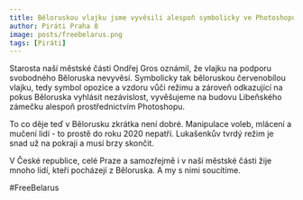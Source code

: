 ```yaml
---
title: Běloruskou vlajku jsme vyvěsili alespoň symbolicky ve Photoshopu
author: Piráti Praha 8
image: posts/freebelarus.png
tags: [Piráti]
---
```


Starosta naší městské části Ondřej Gros oznámil, že vlajku na podporu svobodného Běloruska nevyvěsí. Symbolicky tak běloruskou červenobílou vlajku, tedy symbol opozice a vzdoru vůči režimu a zároveň odkazující na pokus Běloruska vyhlásit nezávislost, vyvěšujeme na budovu Libeňského zámečku alespoň prostřednictvím Photoshopu.

To co děje teď v Bělorusku zkrátka není dobré. Manipulace voleb, mlácení a mučení lidí - to prostě do roku 2020 nepatří. Lukašenkův tvrdý režim je snad už na pokraji a musí brzy skončit.

V České republice, celé Praze a samozřejmě i v naší městské části žije mnoho lidí, kteří pocházejí z Běloruska. A my s nimi soucítíme.

#FreeBelarus
